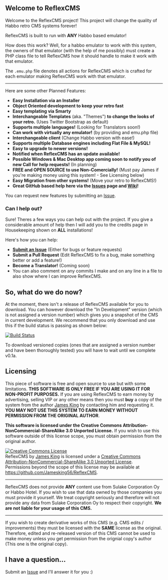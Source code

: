 ## Welcome to ReflexCMS
Welcome to the ReflexCMS project! This project will change the quality of Habbo retro CMS systems forever!

ReflexCMS is built to run with **ANY** Habbo based emulator!

How does this work? Well, for a habbo emulator to work with this system, the owners of that emulator (with the help of me possibly) must create a PHP class file to tell ReflexCMS how it should handle to make it work with that emulator.

The `.emu.php` file denotes all actions for ReflexCMS which is crafted for each emulator making ReflexCMS work with that emulator.

----
Here are some other Planned Features:

+ **Easy Installation via an Installer**
+ **Object Oriented development to keep your retro fast**
+ **Easy templating via Smarty**
+ **Interchangeable Templates** (aka. "Themes") **to change the looks of your retro.** (Uses Twitter Bootstrap as default)
+ **Supports multiple languages!** (Looking for Translators soon!)
+ **Can work with virtually any emulator!** (by providing and emu.php file)
+ **Interchangeable client** (Change Habbo version with ease!)
+ **Supports multiple Database engines including Flat File &amp; MySQL!**
+ **Easy to upgrade to newer versions!**
+ **Notified when ReflexCMS has an update available!**
+ **Possible Windows & Mac Desktop app coming soon to notify you of new Call for help requests!** (In planning)
+ **FREE and OPEN SOURCE to use Non-Comercially!** (Must pay James if you're making money using this system! - See Licensing below)
+ **Easy Migration from other systems!** (Move your retro to ReflexCMS!)
+ **Great GitHub based help here via the [Issues](https://github.com/Jamesking56/ReflexCMS/issues) page and [Wiki](https://github.com/Jamesking56/ReflexCMS/wiki)!**

You can request new features by submitting an [Issue](https://github.com/Jamesking56/ReflexCMS/issues/new).

### Can I help out?
Sure! Theres a few ways you can help out with the project. If you give a considerable amount of help then I will add you to the credits page in Housekeeping shown on **ALL** installations!

Here's how you can help:

+ **[Submit an Issue](https://github.com/Jamesking56/ReflexCMS/issues)** (Either for bugs or feature requests)
+ **Submit a Pull Request** (Edit ReflexCMS to fix a bug, make something better or add a feature!)
+ **Become a Translator!** (Coming soon)
+ You can also comment on any commits I make and on any line in a file to also show where I can improve ReflexCMS.

## So, what do we do now?
At the moment, there isn't a release of ReflexCMS available for you to download. You can however download the "In Development" version (which is not assigned a version number) which gives you a snapshot of the CMS in current development. We recommend that you only download and use this if the build status is passing as shown below:

[![Build Status](https://travis-ci.org/Jamesking56/ReflexCMS.png?branch=master)](https://travis-ci.org/Jamesking56/ReflexCMS)

To download versioned copies (ones that are assigned a version number and have been thoroughly tested) you will have to wait until we complete v0.1a.

## Licensing
This piece of software is free and open source to use but with some limitations. **THIS SOFTWARE IS ONLY FREE IF YOU ARE USING IT FOR NON-PROFIT PURPOSES.** If you are using ReflexCMS to earn money by advertising, selling VIP or any other means then you must **buy** a copy of the system from the author [James King](http://www.jamesking56.co.uk) by contacting him and requesting it. **YOU MAY NOT USE THIS SYSTEM TO EARN MONEY WITHOUT PERMISSION FROM THE ORIGINAL AUTHOR**.

**This software is licensed under the Creative Commons Attribution-NonCommercial-ShareAlike 3.0 Unported License.** If you wish to use this software outside of this license scope, you must obtain permission from the original author.

<a rel="license" href="http://creativecommons.org/licenses/by-nc-sa/3.0/deed.en_US"><img alt="Creative Commons License" style="border-width:0" src="http://i.creativecommons.org/l/by-nc-sa/3.0/88x31.png" /></a><br /><span xmlns:dct="http://purl.org/dc/terms/" property="dct:title">ReflexCMS</span> by <a xmlns:cc="http://creativecommons.org/ns#" href="http://www.jamesking56.co.uk" property="cc:attributionName" rel="cc:attributionURL">James King</a> is licensed under a <a rel="license" href="http://creativecommons.org/licenses/by-nc-sa/3.0/deed.en_US">Creative Commons Attribution-NonCommercial-ShareAlike 3.0 Unported License</a>.<br />Permissions beyond the scope of this license may be available at <a xmlns:cc="http://creativecommons.org/ns#" href="https://github.com/Jamesking56/ReflexCMS" rel="cc:morePermissions">https://github.com/Jamesking56/ReflexCMS</a>.

----
ReflexCMS does not provide **ANY** content use from Sulake Corporation Oy or Habbo Hotel. If you wish to use that data owned by those companies you must provide it yourself. We treat copyright seriously and therefore will not provide any data from Sulake Corporation Oy to respect their copyright. **We are not liable for your usage of this CMS.**

----
If you wish to create derivative works of this CMS (e.g. CMS edits / improvements) they must be licensed with the **SAME** license as the original. Therefore, edited and re-released version of this CMS cannot be used to make money unless you get permission from the orignial copy's author (This one is the original copy).

## I have a question…
Submit an [Issue](http://) and I'll answer it for you :)